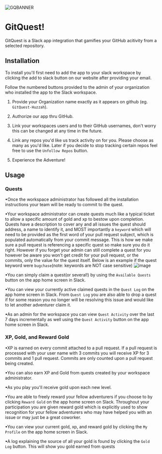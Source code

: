 ![GQBANNER](https://user-images.githubusercontent.com/114195647/218575946-a91b1e73-d29d-40b9-9ae9-f35b0f475411.png)
# GitQuest!

GitQuest is a Slack app integration that gamifies your GitHub acitivity from a selected repository.

## Installation
To install you'll first need to add the app to your slack workspace by clicking the add to slack button on our website after providing your email. 

Follow the numbered buttons provided to the admin of your organization who installed the app to the Slack workspace.

1. Provide your Organization name exactly as it appears on github (eg. ```GitQuest-Huzzah```).

2. Authorize our app thru GitHub.

3. Link your workspaces users and to their GitHub usernames, don't worry this can be changed at any time in the future.

4. Link any repos you'd like us track activity on for you. Please choose as many as you'd like. Later if you decide to stop tracking certain repos feel free to use the ```Unfollow Repos``` button.

5. Experience the Adventure! 

## Usage

### Quests
•Once the workspace administrator has followed all the installation instructions your team will be ready to commit to the quest.

•Your workspace administrator can create quests much like a typical ticket to allow a specific amount of gold and xp to bestow upon completion. Quests have a description to cover any and all issues the quest should address, a name to identify it, and MOST importantly a ```keyword``` which will need to be provided as the first word of your pull request subject, which is populated automatically from your commit message. This is how we make sure a pull request is referencing a specific quest so make sure you do it right. However if you forget your admin can still complete a quest for you however be aware you won't get credit for your pull request, or the commits, only the value for the quest itself. Below is an example if the quest keyword were ```bugchase```(note: keywords are NOT case sensitive)
![image](https://user-images.githubusercontent.com/114195647/218576962-9071803e-a919-41fd-8eee-0dcde2be92fb.png)

•You can simply claim a quest(or several!) by using the ```Available Quests``` button on the app home screen in Slack.

•You can view your currently active claimed quests in the ```Quest Log``` on the app home screen in Slack. From ```Quest Log``` you are also able to drop a quest if for some reason you no longer will be resolving this issue and would like to let another adventurer claim it. 

•As an admin for the workspace you can view ```Quest Activity``` over the last 7 days incrementally as well using the ```Quest Activity``` button on the app home screen in Slack.

### XP, Gold, and Reward Gold

•XP is earned on every commit attached to a pull request. If a pull request is processed with your user name with 3 commits you will receive XP for 3 commits and 1 pull request. Commits are only counted upon a pull request being created.

•You can also earn XP and Gold from quests created by your workspace administrator.

•As you play you'll receive gold upon each new level.

•You are able to freely reward your fellow adventurers if you choose to by clicking ```Reward Gold``` on the app home screen on Slack. Throughout your participation you are given reward gold which is explicitly used to show recognition for your fellow adventurers who may have helped you with an issue or may just be a great coworker. 

•You can view your current gold, xp, and reward gold by clicking the ```My Profile``` on the app home screen in Slack.

•A log explaining the source of all your gold is found by clicking the ```Gold Log``` button. This will show you gold earned from quests

